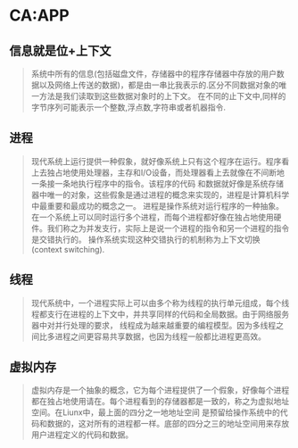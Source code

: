 # CA:APP

## 信息就是位+上下文 

> 系统中所有的信息(包括磁盘文件，存储器中的程序存储器中存放的用户数据以及网络上传送的数据)，都是由一串比我表示的.区分不同数据对象的唯一方法是我们读取到这些数据对象时的上下文。
  在不同的止下文中,同样的字节序列可能表示一个整数,浮点数,字符串或者机器指令.
  
## 进程

> 现代系统上运行提供一种假象，就好像系统上只有这个程序在运行。程序看上去独占地使用处理器，主存和I/O设备，而处理器看上去就像在不间断地一条接一条地执行程序中的指令。该程序的代码
和数据就好像是系统存储器中唯一的对象，这些假象是通过进程的概念来实现的，进程是计算机科学中最重要和最成功的概念之一。
进程是操作系统对运行程序的一种抽象。在一个系统上可以同时运行多个进程，而每个进程都好像在独占地使用硬件。我们称之为并发支行，实际上是说一个进程的指令和另一个进程的指令是交错执行的。
操作系统实现这种交错执行的机制称为上下文切换(context switching).


## 线程

> 现代系统中，一个进程实际上可以由多个称为线程的执行单元组成，每个线程都支行在进程的上下文中，并共享同样的代码和全局数据。由于网络服务器中对并行处理的要求，
线程成为越来越重要的编程模型。因为多线程之间比多进程之间更容易共享数据，也因为线程一般都比进程更高效。

## 虚拟内存

> 虚拟内存是一个抽象的概念，它为每个进程提供了一个假象，好像每个进程都在独占地使用请在。每个进程看到的存储器都是一致的，称之为虚拟地址空间。在Liunx中，最上面的四分之一地地址空间
是预留给操作系统中的代码和数据的，这对所有的进程都一样。底部的四分之三的地址空间用来存放用户进程定义的代码和数据。

